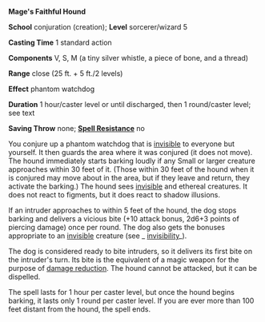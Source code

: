  **Mage's Faithful Hound**

**School** conjuration (creation); **Level** sorcerer/wizard 5

**Casting Time** 1 standard action

**Components** V, S, M (a tiny silver whistle, a piece of bone, and a thread)

**Range** close (25 ft. + 5 ft./2 levels)

**Effect** phantom watchdog

**Duration** 1 hour/caster level or until discharged, then 1 round/caster level; see text

**Saving Throw** none; **[Spell Resistance](../glossary.html#_spell-resistance)** no

You conjure up a phantom watchdog that is [invisible](../glossary.html#_invisible) to everyone but yourself. It then guards the area where it was conjured (it does not move). The hound immediately starts barking loudly if any Small or larger creature approaches within 30 feet of it. (Those within 30 feet of the hound when it is conjured may move about in the area, but if they leave and return, they activate the barking.) The hound sees [invisible](../glossary.html#_invisible) and ethereal creatures. It does not react to figments, but it does react to shadow illusions.

If an intruder approaches to within 5 feet of the hound, the dog stops barking and delivers a vicious bite (+10 attack bonus, 2d6+3 points of piercing damage) once per round. The dog also gets the bonuses appropriate to an [invisible](../glossary.html#_invisible) creature (see _ [invisibility](invisibility.html#_invisibility)_).

The dog is considered ready to bite intruders, so it delivers its first bite on the intruder's turn. Its bite is the equivalent of a magic weapon for the purpose of [damage reduction](../glossary.html#_damage-reduction). The hound cannot be attacked, but it can be dispelled.

The spell lasts for 1 hour per caster level, but once the hound begins barking, it lasts only 1 round per caster level. If you are ever more than 100 feet distant from the hound, the spell ends.

